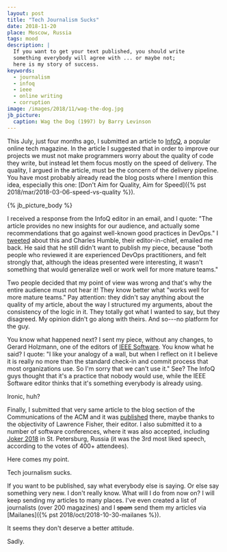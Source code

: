 ```yaml
---
layout: post
title: "Tech Journalism Sucks"
date: 2018-11-20
place: Moscow, Russia
tags: mood
description: |
  If you want to get your text published, you should write
  something everybody will agree with ... or maybe not;
  here is my story of success.
keywords:
  - journalism
  - infoq
  - ieee
  - online writing
  - corruption
image: /images/2018/11/wag-the-dog.jpg
jb_picture:
  caption: Wag the Dog (1997) by Barry Levinson
---
```


This July, just four months ago,
I submitted an article to [InfoQ](http://www.infoq.com/), a
popular online tech magazine. In the article I
suggested that in order to improve our projects we must not make programmers worry
about the quality of code they write, but instead let them focus mostly
on the speed of delivery. The quality, I argued in the
article, must be the concern of the delivery pipeline. You have most probably
already read the blog posts where I mention this idea, especially this one:
[Don't Aim for Quality, Aim for Speed]({% pst 2018/mar/2018-03-06-speed-vs-quality %}).

<!--more-->

{% jb_picture_body %}

I received a response from the InfoQ editor in an email, and I quote:
"The article provides no new insights for our audience, and actually some recommendations
that go against well-known good practices in DevOps."
I [tweeted](https://twitter.com/yegor256/status/1015261994826567680)
about this and Charles Humble, their editor-in-chief, emailed me back.
He said that he still didn't want to publish my piece, because
"both people who reviewed it are experienced DevOps practitioners,
and felt strongly that, although the ideas presented were interesting,
it wasn't something that would generalize well or work well for more mature teams."

Two people decided that my point of view was wrong and that's why the entire
audience must not hear it! They know better what "works well for more mature teams."
Pay attention: they didn't say anything about
the quality of my article, about the way I structured my arguments, about the
consistency of the logic in it. They totally got what I wanted to say, but they
disagreed. My opinion didn't go along with theirs. And so---no platform for the guy.

You know what happened next? I sent my piece, without any changes, to Gerard Holzmann,
one of the editors of [IEEE Software](https://publications.computer.org/software-magazine/).
You know what he said? I quote:
"I like your analogy of a wall, but when I reflect on it I believe it is
really no more than the standard check-in and commit process that most
organizations use. So I'm sorry that we can't use it."
See? The InfoQ guys thought that it's a practice that nobody would use, while
the IEEE Software editor thinks that it's something everybody is already using.

Ironic, huh?

Finally, I submitted that very same article to the blog section of the Communications of the ACM
and it was [published](https://cacm.acm.org/blogs/blog-cacm/229942-blame-free-quality-control/fulltext) there,
maybe thanks to the objectivity of Lawrence Fisher, their editor.
I also submitted it to a number of software conferences, where it was also accepted,
including [Joker 2018](https://youtu.be/55mwAbuDrV8) in St. Petersburg, Russia
(it was the 3rd most liked speech, according to the votes of 400+ attendees).

Here comes my point.

Tech journalism sucks.

If you want to be published, say what everybody else is saying. Or else say something
very new. I don't really know. What will I do from now on? I will keep sending my
articles to many places. I've even created a list of journalists (over 200 magazines)
and I <del>spam</del> send them my articles via [Mailanes]({% pst 2018/oct/2018-10-30-mailanes %}).

It seems they don't deserve a better attitude.

Sadly.

